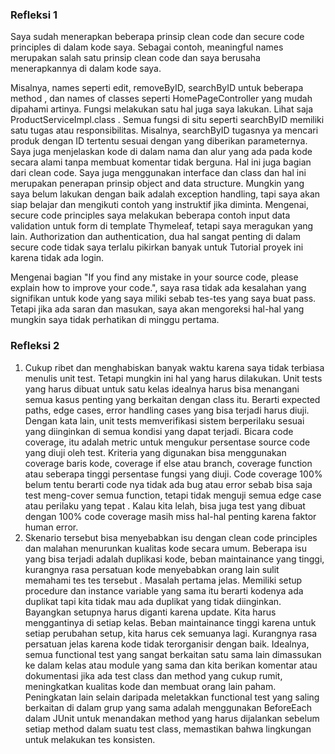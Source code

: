 ### Refleksi 1
Saya sudah menerapkan beberapa prinsip clean code dan secure code principles di dalam kode saya.
Sebagai contoh, meaningful names merupakan salah satu prinsip clean code dan saya berusaha menerapkannya di dalam kode saya.

Misalnya, names seperti edit, removeByID, searchByID untuk beberapa method , dan names of classes seperti HomePageController yang mudah dipahami artinya.
Fungsi melakukan satu hal juga saya lakukan. Lihat saja ProductServiceImpl.class . Semua fungsi di situ seperti searchByID memiliki satu tugas atau responsibilitas. Misalnya, searchByID tugasnya ya mencari produk dengan ID tertentu sesuai dengan yang diberikan parameternya.
Saya juga menjelaskan kode di dalam nama dan alur yang ada pada kode secara alami tanpa membuat komentar tidak berguna. Hal ini juga bagian dari clean code.
Saya juga menggunakan interface dan class dan hal ini merupakan penerapan prinsip object and data structure.
Mungkin yang saya belum lakukan dengan baik adalah exception handling, tapi saya akan siap belajar dan mengikuti contoh yang instruktif jika diminta.
Mengenai, secure code principles saya melakukan beberapa contoh input data validation untuk form di template Thymeleaf, tetapi saya meragukan yang lain. Authorization dan authentication, dua hal sangat penting di dalam secure code tidak saya terlalu pikirkan banyak untuk Tutorial proyek ini karena tidak ada login.

Mengenai bagian "If you find any mistake in your source code, please explain how to improve your code.", saya rasa tidak ada kesalahan yang signifikan untuk kode yang saya miliki sebab tes-tes yang saya buat pass. Tetapi jika ada saran dan masukan, saya akan mengoreksi hal-hal yang mungkin saya tidak perhatikan di minggu pertama.

### Refleksi 2
1. Cukup ribet dan menghabiskan banyak waktu karena saya tidak terbiasa menulis unit test. Tetapi mungkin ini hal yang harus dilakukan. Unit tests yang harus dibuat untuk satu kelas idealnya harus bisa menangani semua kasus penting yang berkaitan dengan class itu. Berarti expected paths, edge cases, error handling cases yang bisa terjadi harus diuji. Dengan kata lain, unit tests memverifikasi sistem berperilaku sesuai yang diinginkan di semua kondisi yang dapat terjadi. Bicara code coverage, itu adalah metric untuk mengukur persentase source code yang diuji oleh test.
   Kriteria yang digunakan bisa menggunakan coverage baris kode, coverage if else atau branch, coverage function atau seberapa tinggi persentase fungsi yang diuji. Code coverage 100% belum tentu berarti code nya tidak ada bug atau error sebab bisa saja test meng-cover semua function, tetapi tidak menguji semua edge case atau perilaku yang tepat . Kalau kita lelah, bisa juga test yang dibuat dengan 100% code coverage masih miss hal-hal penting karena faktor human error.
2. Skenario tersebut bisa menyebabkan isu dengan clean code principles dan malahan menurunkan kualitas kode secara umum. Beberapa isu yang bisa terjadi adalah duplikasi kode, beban maintainance yang tinggi, kurangnya rasa persatuan kode menyebabkan orang lain sulit memahami tes tes tersebut . Masalah pertama jelas. Memiliki setup procedure dan instance variable yang sama itu berarti kodenya ada duplikat tapi kita tidak mau ada duplikat yang tidak diinginkan. Bayangkan setupnya harus diganti karena update. Kita harus menggantinya di setiap kelas. Beban maintainance tinggi karena untuk setiap perubahan setup, kita harus cek semuanya lagi. Kurangnya rasa persatuan jelas karena kode tidak terorganisir dengan baik. Idealnya, semua functional test yang sangat berkaitan satu sama lain dimassukan ke dalam kelas atau module yang sama dan kita berikan komentar atau dokumentasi jika ada test class dan method yang cukup rumit, meningkatkan kualitas kode dan membuat orang lain paham. Peningkatan lain selain daripada meletakkan functional test yang saling berkaitan di dalam grup yang sama adalah menggunakan BeforeEach dalam JUnit untuk menandakan method yang harus dijalankan sebelum setiap method dalam suatu test class, memastikan bahwa lingkungan untuk melakukan tes konsisten.